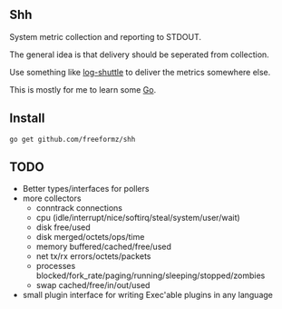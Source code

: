 Shh
----

System metric collection and reporting to STDOUT.

The general idea is that delivery should be seperated from collection.

Use something like [log-shuttle](https://github.com/ryandotsmith/log-shuttle) to deliver the metrics somewhere else.

This is mostly for me to learn some [Go](http://golang.org/).

## Install

    go get github.com/freeformz/shh



TODO
-----

* Better types/interfaces for pollers
* more collectors
    * conntrack connections
    * cpu (idle/interrupt/nice/softirq/steal/system/user/wait)
    * disk free/used
    * disk merged/octets/ops/time
    * memory buffered/cached/free/used
    * net tx/rx errors/octets/packets
    * processes blocked/fork_rate/paging/running/sleeping/stopped/zombies
    * swap cached/free/in/out/used
* small plugin interface for writing Exec'able plugins in any language
